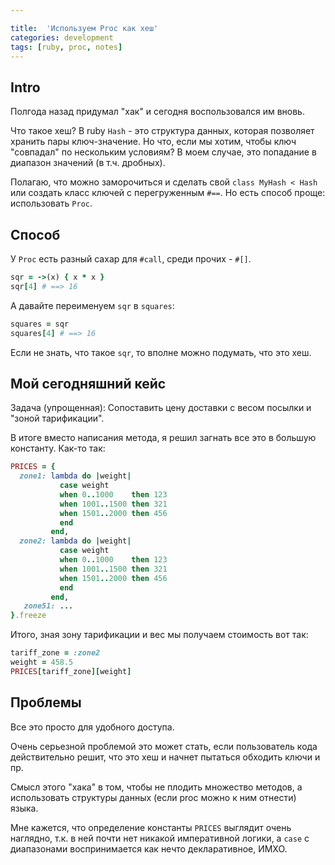 ```yaml
---

title:  'Используем Proc как хеш'
categories: development
tags: [ruby, proc, notes]
---
```


## Intro

Полгода назад придумал "хак" и сегодня воспользовался им вновь.

Что такое хеш? В ruby `Hash` - это структура данных, которая позволяет хранить
пары ключ-значение. Но что, если мы хотим, чтобы ключ "совпадал" по нескольким
условиям? В моем случае, это попадание в диапазон значений (в т.ч. дробных).

<!--more-->

Полагаю, что можно заморочиться и сделать свой `class MyHash < Hash` или создать
класс ключей с перегруженным `#==`. Но есть способ проще: использовать `Proc`.

## Способ

У `Proc` есть разный сахар для `#call`, среди прочих - `#[]`.

```ruby
sqr = ->(x) { x * x }
sqr[4] # ==> 16
```

А давайте переименуем `sqr` в `squares`:

```ruby
squares = sqr
squares[4] # ==> 16
```

Если не знать, что такое `sqr`, то вполне можно подумать, что это хеш.

## Мой сегодняшний кейс

Задача (упрощенная): Сопоставить цену доставки с весом посылки и
"зоной тарификации".

В итоге вместо написания метода, я решил загнать все это в большую константу.
Как-то так:

```ruby
PRICES = {
  zone1: lambda do |weight|
           case weight
           when 0..1000    then 123
           when 1001..1500 then 321
           when 1501..2000 then 456
           end
         end,
  zone2: lambda do |weight|
           case weight
           when 0..1000    then 123
           when 1001..1500 then 321
           when 1501..2000 then 456
           end
         end,
   zone51: ...
}.freeze
```

Итого, зная зону тарификации и вес мы получаем стоимость вот так:

```ruby
tariff_zone = :zone2
weight = 458.5
PRICES[tariff_zone][weight]
```

## Проблемы

Все это просто для удобного доступа.

Очень серьезной проблемой это может стать, если пользователь кода
действительно решит, что это хеш и начнет пытаться обходить ключи и пр.

Смысл этого "хака" в том, чтобы не плодить множество методов,
а использовать структуры данных (если proc можно к ним отнести) языка.

Мне кажется, что определение константы `PRICES` выглядит очень наглядно,
т.к. в ней почти нет никакой императивной логики, а `case` с диапазонами
воспринимается как нечто декларативное, ИМХО.
